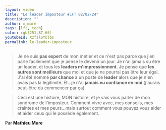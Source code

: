 ```yaml
---
layout: video
title: "Le leader imposteur #LFT 02/02/24"
description: ""
author: m_mure
tags: [lft, tech]
color: rgb(251,87,66)
youtubeId: XzfzloYblbs
permalink: le-leader-imposteur
---
```


> Je ne suis **pas expert** de mon métier et ce n'est pas parce que j'en parle facilement que je pense le devenir un jour.
> Je n'ai jamais su être un leader, et tous les **leaders m'impressionnent**.
> Je pense que **les autres sont meilleurs** que moi et que je ne pourrai pas être leur égal.
> J'ai été nommé **par chance** à un poste de **leader** alors que je n'en avais pas la légitimité.
> Et...je n'ai **jamais eu confiance en moi** (j'aurais peut-être du commencer par ça)

> Ceci est une histoire, MON histoire, et je vais vous parler de mon syndrome de l'imposteur.
> Comment vivre avec, mes conseils, mes craintes et mes peurs...mais surtout comment vous pouvez vous aider et aider ceux qui le possède également.

Par **Mathieu Mure**
